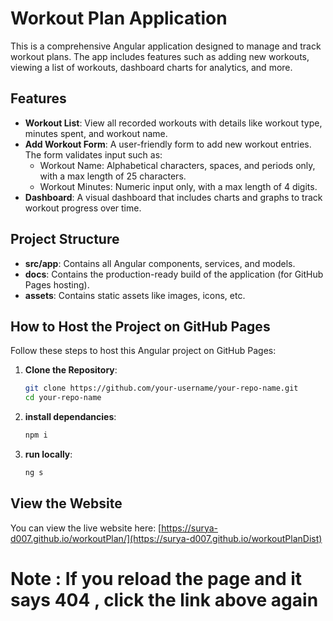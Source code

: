 # Workout Plan Application

This is a comprehensive Angular application designed to manage and track workout plans. The app includes features such as adding new workouts, viewing a list of workouts, dashboard charts for analytics, and more.

## Features

- **Workout List**: View all recorded workouts with details like workout type, minutes spent, and workout name.
- **Add Workout Form**: A user-friendly form to add new workout entries. The form validates input such as:
  - Workout Name: Alphabetical characters, spaces, and periods only, with a max length of 25 characters.
  - Workout Minutes: Numeric input only, with a max length of 4 digits.
- **Dashboard**: A visual dashboard that includes charts and graphs to track workout progress over time.


## Project Structure

- **src/app**: Contains all Angular components, services, and models.
- **docs**: Contains the production-ready build of the application (for GitHub Pages hosting).
- **assets**: Contains static assets like images, icons, etc.

## How to Host the Project on GitHub Pages

Follow these steps to host this Angular project on GitHub Pages:

1. **Clone the Repository**:
   ```bash
   git clone https://github.com/your-username/your-repo-name.git
   cd your-repo-name

   
2. **install dependancies**:
   ```bash
   npm i

3. **run locally**:
   ```bash
   ng s


## View the Website

You can view the live website here: [https://surya-d007.github.io/workoutPlan/](https://surya-d007.github.io/workoutPlanDist)

# Note : If you reload the page and it says 404 , click the link above again 

